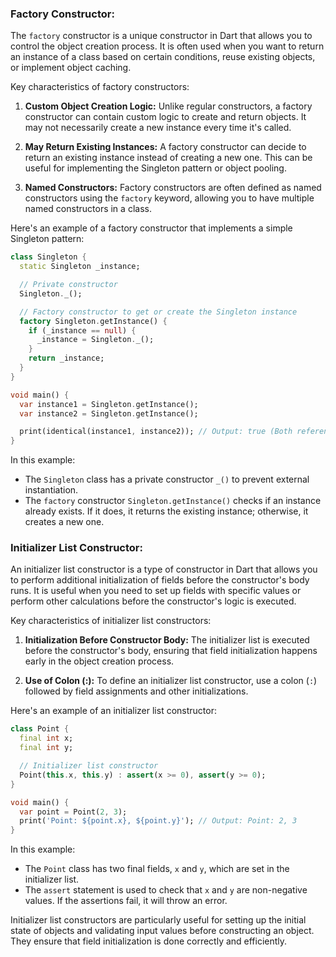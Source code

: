
### Factory Constructor:

The `factory` constructor is a unique constructor in Dart that allows you to control the object creation process. It is often used when you want to return an instance of a class based on certain conditions, reuse existing objects, or implement object caching.

Key characteristics of factory constructors:

1. **Custom Object Creation Logic:** Unlike regular constructors, a factory constructor can contain custom logic to create and return objects. It may not necessarily create a new instance every time it's called.

2. **May Return Existing Instances:** A factory constructor can decide to return an existing instance instead of creating a new one. This can be useful for implementing the Singleton pattern or object pooling.

3. **Named Constructors:** Factory constructors are often defined as named constructors using the `factory` keyword, allowing you to have multiple named constructors in a class.

Here's an example of a factory constructor that implements a simple Singleton pattern:

```dart
class Singleton {
  static Singleton _instance;

  // Private constructor
  Singleton._();

  // Factory constructor to get or create the Singleton instance
  factory Singleton.getInstance() {
    if (_instance == null) {
      _instance = Singleton._();
    }
    return _instance;
  }
}

void main() {
  var instance1 = Singleton.getInstance();
  var instance2 = Singleton.getInstance();

  print(identical(instance1, instance2)); // Output: true (Both references point to the same object)
}
```

In this example:

- The `Singleton` class has a private constructor `_()` to prevent external instantiation.
- The `factory` constructor `Singleton.getInstance()` checks if an instance already exists. If it does, it returns the existing instance; otherwise, it creates a new one.

### Initializer List Constructor:

An initializer list constructor is a type of constructor in Dart that allows you to perform additional initialization of fields before the constructor's body runs. It is useful when you need to set up fields with specific values or perform other calculations before the constructor's logic is executed.

Key characteristics of initializer list constructors:

1. **Initialization Before Constructor Body:** The initializer list is executed before the constructor's body, ensuring that field initialization happens early in the object creation process.

2. **Use of Colon (:):** To define an initializer list constructor, use a colon (`:`) followed by field assignments and other initializations.

Here's an example of an initializer list constructor:

```dart
class Point {
  final int x;
  final int y;

  // Initializer list constructor
  Point(this.x, this.y) : assert(x >= 0), assert(y >= 0);
}

void main() {
  var point = Point(2, 3);
  print('Point: ${point.x}, ${point.y}'); // Output: Point: 2, 3
}
```

In this example:

- The `Point` class has two final fields, `x` and `y`, which are set in the initializer list.
- The `assert` statement is used to check that `x` and `y` are non-negative values. If the assertions fail, it will throw an error.

Initializer list constructors are particularly useful for setting up the initial state of objects and validating input values before constructing an object. They ensure that field initialization is done correctly and efficiently.